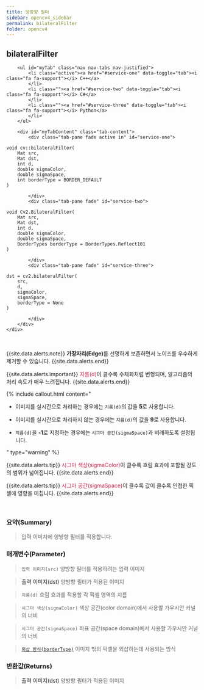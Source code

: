 ```yaml
---
title: 양방향 필터
sidebar: opencv4_sidebar
permalink: bilateralFilter
folder: opencv4
---
```


<div class="row">
    <div class="col-lg-12">
        <h2 class="page-header">bilateralFilter</h2>
    </div>
    <div class="col-lg-12">

        <ul id="myTab" class="nav nav-tabs nav-justified">
            <li class="active"><a href="#service-one" data-toggle="tab"><i class="fa fa-support"></i> C++</a>
            </li>
            <li class=""><a href="#service-two" data-toggle="tab"><i class="fa fa-support"></i> C#</a>
            </li>
            <li class=""><a href="#service-three" data-toggle="tab"><i class="fa fa-support"></i> Python</a>
            </li>
        </ul>

        <div id="myTabContent" class="tab-content">
            <div class="tab-pane fade active in" id="service-one">
<pre class="prettyprint"><code class="language-cpp">void cv::bilateralFilter(
    Mat src,
    Mat dst,
    int d,
    double sigmaColor,
    double sigmaSpace,
    int borderType = BORDER_DEFAULT
)</code></pre>
            </div>
            <div class="tab-pane fade" id="service-two">
<pre class="prettyprint"><code class="language-cs">void Cv2.BilateralFilter(
    Mat src,
    Mat dst,
    int d,
    double sigmaColor,
    double sigmaSpace,
    BorderTypes borderType = BorderTypes.Reflect101
)</code></pre>
            </div>
            <div class="tab-pane fade" id="service-three">
<pre class="prettyprint"><code class="language-py">dst = cv2.bilateralFilter(
    src, 
    d,
    sigmaColor,
    sigmaSpace,
    borderType = None
)</code></pre>
            </div>
        </div>
    </div>
</div>

<br>

{{site.data.alerts.note}}
<b>가장자리(Edge)</b>를 선명하게 보존하면서 노이즈를 우수하게 제거할 수 있습니다.
{{site.data.alerts.end}}

{{site.data.alerts.important}}
<font color="#c7254e">지름(d)</font>이 클수록 수채화처럼 변형되며, 알고리즘의 처리 속도가 매우 느려집니다.
{{site.data.alerts.end}}

{% include callout.html content="

- 이미지를 실시간으로 처리하는 경우에는 `지름(d)`의 값을 **5**로 사용합니다.
  
- 이미지를 실시간으로 처리하지 않는 경우에는 `지름(d)`의 값을 **9**로 사용합니다.
  
- `지름(d)`을 **-1**로 지정하는 경우에는 `시그마 공간(sigmaSpace)`과 비례하도록 설정됩니다. 

" type="warning" %}

{{site.data.alerts.tip}}
<font color="#c7254e">시그마 색상(sigmaColor)</font>이 클수록 흐림 효과에 포함될 강도의 범위가 넓어집니다.
{{site.data.alerts.end}}

{{site.data.alerts.tip}}
<font color="#c7254e">시그마 공간(sigmaSpace)</font>이 클수록 값이 클수록 인접한 픽셀에 영향을 미칩니다.
{{site.data.alerts.end}}

<br>

### 요약(Summary)

> 입력 이미지에 양방향 필터를 적용합니다.

### 매개변수(Parameter)

> `입력 이미지(src)` 양방향 필터를 적용하려는 입력 이미지

> <a data-toggle="tooltip" data-original-title="{{site.data.glossary.only_C_CS}}">출력 이미지(dst)</a> 양방향 필터가 적용된 이미지

> `지름(d)` 흐림 효과를 적용할 각 픽셀 영역의 지름

> `시그마 색상(sigmaColor)` 색상 공간(color domain)에서 사용할 가우시안 커널의 너비

> `시그마 공간(sigmaSpace)` 좌표 공간(space domain)에서 사용할 가우시안 커널의 너비

> [`외삽 방식(borderType)`](BorderTypes) 이미지 밖의 픽셀을 외삽하는데 사용되는 방식

### 반환값(Returns)

> <a data-toggle="tooltip" data-original-title="{{site.data.glossary.only_Python}}">출력 이미지(dst)</a> 양방향 필터가 적용된 이미지